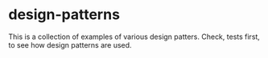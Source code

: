 # design-patterns

This is a collection of examples of various design patters. Check, tests first, to see how design patterns are used.
